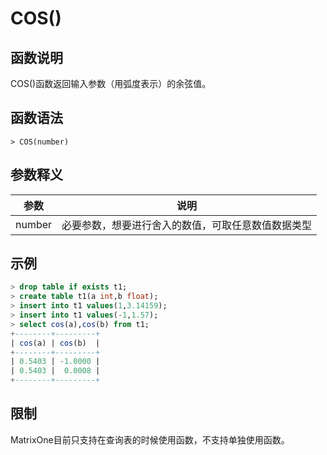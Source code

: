 # **COS()**

## **函数说明**

COS()函数返回输入参数（用弧度表示）的余弦值。


## **函数语法**

```
> COS(number)
```
## **参数释义**
|  参数   | 说明  |
|  ----  | ----  |
| number | 必要参数，想要进行舍入的数值，可取任意数值数据类型 |



## **示例**

```sql
> drop table if exists t1;
> create table t1(a int,b float);
> insert into t1 values(1,3.14159);
> insert into t1 values(-1,1.57);
> select cos(a),cos(b) from t1;
+--------+---------+
| cos(a) | cos(b)  |
+--------+---------+
| 0.5403 | -1.0000 |
| 0.5403 |  0.0008 |
+--------+---------+
```

## **限制**
MatrixOne目前只支持在查询表的时候使用函数，不支持单独使用函数。